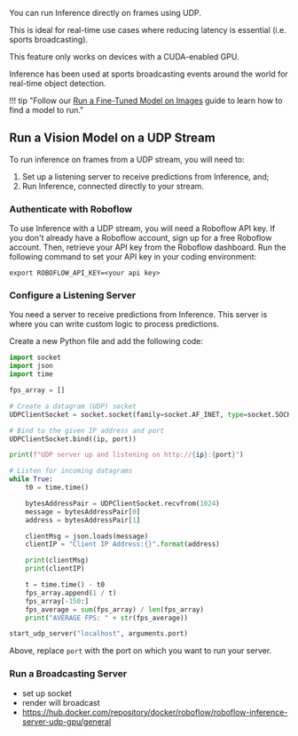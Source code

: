 You can run Inference directly on frames using UDP.

This is ideal for real-time use cases where reducing latency is essential (i.e. sports broadcasting).

This feature only works on devices with a CUDA-enabled GPU.

Inference has been used at sports broadcasting events around the world for real-time object detection.

!!! tip "Follow our [Run a Fine-Tuned Model on Images](/quickstart/run_model_on_image) guide to learn how to find a model to run."

## Run a Vision Model on a UDP Stream

To run inference on frames from a UDP stream, you will need to:

1. Set up a listening server to receive predictions from Inference, and;
2. Run Inference, connected directly to your stream.

### Authenticate with Roboflow

To use Inference with a UDP stream, you will need a Roboflow API key. If you don't already have a Roboflow account, sign up for a free Roboflow account. Then, retrieve your API key from the Roboflow dashboard. Run the following command to set your API key in your coding environment:

```
export ROBOFLOW_API_KEY=<your api key>
```

### Configure a Listening Server

You need a server to receive predictions from Inference. This server is where you can write custom logic to process predictions.

Create a new Python file and add the following code:

```python
import socket
import json
import time

fps_array = []

# Create a datagram (UDP) socket
UDPClientSocket = socket.socket(family=socket.AF_INET, type=socket.SOCK_DGRAM)

# Bind to the given IP address and port
UDPClientSocket.bind((ip, port))

print(f"UDP server up and listening on http://{ip}:{port}")

# Listen for incoming datagrams
while True:
    t0 = time.time()

    bytesAddressPair = UDPClientSocket.recvfrom(1024)
    message = bytesAddressPair[0]
    address = bytesAddressPair[1]

    clientMsg = json.loads(message)
    clientIP = "Client IP Address:{}".format(address)

    print(clientMsg)
    print(clientIP)

    t = time.time() - t0
    fps_array.append(1 / t)
    fps_array[-150:]
    fps_average = sum(fps_array) / len(fps_array)
    print("AVERAGE FPS: " + str(fps_average))

start_udp_server("localhost", arguments.port)
```

Above, replace `port` with the port on which you want to run your server.

### Run a Broadcasting Server

- set up socket
- render will broadcast
- https://hub.docker.com/repository/docker/roboflow/roboflow-inference-server-udp-gpu/general
